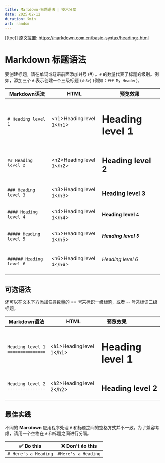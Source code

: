 ```yaml
---
title: Markdown-标题语法 | 技术分享
date: 2025-02-12
duration: 5min
art: random
---
```

[[toc]]
原文位置: https://markdown.com.cn/basic-syntax/headings.html

# Markdown 标题语法
要创建标题，请在单词或短语前面添加井号 (#) 。`#` 的数量代表了标题的级别。例如，添加三个 `#` 表示创建一个三级标题 (`<h3>`) (例如：`### My Header`)。

| Markdown语法      | HTML                       | 预览效果                |
| ----------------- | -------------------------- | ----------------------- |
| `# Heading level 1` | &lt;h1&gt;Heading level 1&lt;/h1&gt; |<h1>Heading level 1</h1>|
| `## Heading level 2` | &lt;h2&gt;Heading level 1&lt;/h2&gt; | <h2>Heading level 2</h2> |
| `### Heading level 3` | &lt;h3&gt;Heading level 1&lt;/h3&gt; | <h3>Heading level 3</h3> |
| `#### Heading level 4` | &lt;h4&gt;Heading level 1&lt;/h4&gt; | <h4>Heading level 4</h4> |
| `##### Heading level 5` | &lt;h5&gt;Heading level 1&lt;/h5&gt; | <h5>Heading level 5</h5> |
| `###### Heading level 6` | &lt;h6&gt;Heading level 1&lt;/h6&gt; | <h6>Heading level 6</h6> |

## 可选语法
还可以在文本下方添加任意数量的 == 号来标识一级标题，或者 -- 号来标识二级标题。

| Markdown语法                            | HTML                       | <div style="width:100px;">预览效果</div> |
| --------------------------------------- | -------------------------- | ---------------------------------------- |
| `Heading level 1`<br />`===============` | &lt;h1&gt;Heading level 1&lt;/h1&gt; | <h1>Heading level 1</h1>                 |
| `Heading level 2`<br />`---------------`   | &lt;h2&gt;Heading level 2&lt;/h2&gt; | <h2>Heading level 2</h2>                 |

## 最佳实践
不同的 **Markdown** 应用程序处理 `#` 和标题之间的空格方式并不一致。为了兼容考虑，请用一个空格在 `#` 和标题之间进行分隔。

| ✅  Do this           | ❌  Don't do this    |
| -------------------- | ------------------- |
| `# Here's a Heading` | `#Here's a Heading` |
